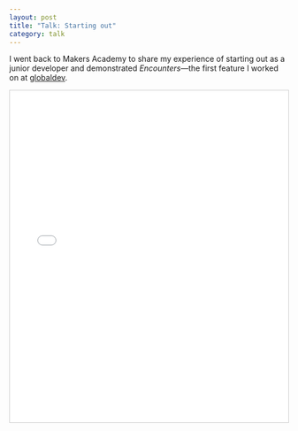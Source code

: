 ```yaml
---
layout: post
title: "Talk: Starting out"
category: talk
---
```

I went back to Makers Academy to share my experience of starting out as a junior developer and demonstrated _Encounters_&mdash;the first feature I worked on at [globaldev].

<iframe src="//www.slideshare.net/slideshow/embed_code/42636422" width="100%" height="600" frameborder="0" marginwidth="0" marginheight="0" scrolling="no" style="border:1px solid #CCC; border-width:1px; margin-bottom:5px; max-width: 100%;" allowfullscreen> </iframe>

[globaldev]: http://globaldev.co.uk
